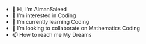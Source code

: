 - 👋 Hi, I’m AimanSaieed
- 👀 I’m interested in Coding
- 🌱 I’m currently learning Coding
- 💞️ I’m looking to collaborate on Mathematics Coding
- 📫 How to reach me My Dreams

<!---
AimanSaieed/AimanSaieed is a ✨ special ✨ repository because its `README.md` (this file) appears on your GitHub profile.
You can click the Preview link to take a look at your changes.
--->
